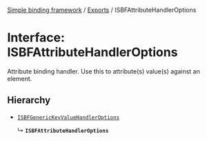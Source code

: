 [Simple binding framework](../README.md) / [Exports](../modules.md) / ISBFAttributeHandlerOptions

# Interface: ISBFAttributeHandlerOptions

Attribute binding handler. Use this to attribute(s) value(s) against an element.

## Hierarchy

- [`ISBFGenericKeyValueHandlerOptions`](ISBFGenericKeyValueHandlerOptions.md)

  ↳ **`ISBFAttributeHandlerOptions`**
